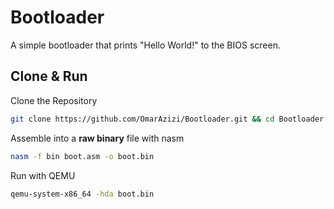 # Bootloader
A simple bootloader that prints "Hello World!" to the BIOS screen.

## Clone & Run
Clone the Repository

```bash
git clone https://github.com/OmarAzizi/Bootloader.git && cd Bootloader
```
Assemble into a **raw binary** file with nasm

```bash
nasm -f bin boot.asm -o boot.bin
```

Run with QEMU

```bash
qemu-system-x86_64 -hda boot.bin
```

